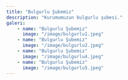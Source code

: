 ```yaml
---
title: "Bulgurlu Şubemiz"
description: "Kurumumuzun bulgurlu şubesi."
galeri:
    - name: "Bulgurlu Şubemiz"
      image: "/image/bulgurlu1.jpeg"
    - name: "Bulgurlu Şubemiz"
      image: "/image/bulgurlu2.jpeg"
    - name: "Bulgurlu Şubemiz"
      image: "/image/bulgurlu4.jpeg"
    - name: "Bulgurlu Şubemiz"
      image: "/image/bulgurlu5.jpeg"
---
```

